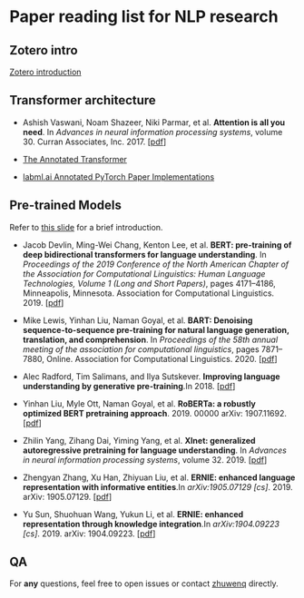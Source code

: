 # Paper reading list for NLP research

## Zotero intro

[Zotero introduction](https://zotero-cn.github.io/e-zotero-md/)

## Transformer architecture

- Ashish Vaswani, Noam Shazeer, Niki Parmar, et al. **Attention is all you need**. In *Advances in neural information processing systems*, volume 30. Curran Associates, Inc. 2017. [[pdf](https://doi.org/10/gpnmtv)]

- [The Annotated Transformer](http://nlp.seas.harvard.edu/2018/04/03/attention.html)

- [labml.ai Annotated PyTorch Paper Implementations](https://nn.labml.ai/index.html)

## Pre-trained Models

Refer to [this slide](./reference_note/A-Brief-Introduction-to-PLMs/slide/Introduction-to-PLM.pdf) for a brief introduction.

- Jacob Devlin, Ming-Wei Chang, Kenton Lee, et al. **BERT: pre-training of deep bidirectional transformers for language understanding**. In *Proceedings of the 2019 Conference of the North American Chapter of the Association for Computational Linguistics: Human Language Technologies, Volume 1 (Long and Short Papers)*, pages 4171–4186, Minneapolis, Minnesota. Association for Computational Linguistics. 2019. [[pdf](https://doi.org/10/ggbwf6)]

- Mike Lewis, Yinhan Liu, Naman Goyal, et al. **BART: Denoising sequence-to-sequence pre-training for natural language generation, translation, and comprehension**. In *Proceedings of the 58th annual meeting of the association for computational linguistics*, pages 7871–7880, Online. Association for Computational Linguistics. 2020. [[pdf](https://doi.org/10.18653/v1/2020.acl-main.703)]

- Alec Radford, Tim Salimans, and Ilya Sutskever. **Improving language understanding by generative pre-training**.In 2018. [[pdf](https://s3-us-west-2.amazonaws.com/openai-assets/research-covers/language-unsupervised/language_understanding_paper.pdf)]

- Yinhan Liu, Myle Ott, Naman Goyal, et al. **RoBERTa: a robustly optimized BERT pretraining approach**. 2019. 00000 
arXiv: 1907.11692. [[pdf](http://arxiv.org/abs/1907.11692)]

- Zhilin Yang, Zihang Dai, Yiming Yang, et al. **Xlnet: generalized autoregressive pretraining for language understanding**. In *Advances in neural information processing systems*, volume 32. 2019. [[pdf](http://papers.nips.cc/paper/8812-xlnet-generalizedautoregressive-pretraining-for-language-understanding.pdf)]

- Zhengyan Zhang, Xu Han, Zhiyuan Liu, et al. **ERNIE: enhanced language representation with informative entities**.In *arXiv:1905.07129 [cs]*. 2019. arXiv: 1905.07129. [[pdf](http://arxiv.org/abs/1905.07129)]

- Yu Sun, Shuohuan Wang, Yukun Li, et al. **ERNIE: enhanced representation through knowledge integration**.In *arXiv:1904.09223 [cs]*. 2019. arXiv: 1904.09223. [[pdf](http://arxiv.org/abs/1904.09223)]


## QA

For **any** questions, feel free to open issues or contact [zhuwenq](https://github.com/Leonezz) directly.